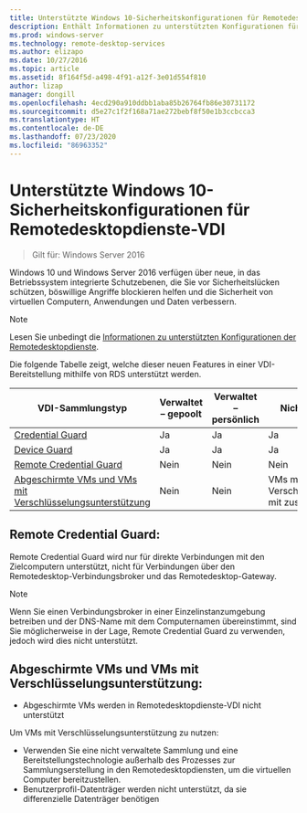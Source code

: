 ```yaml
---
title: Unterstützte Windows 10-Sicherheitskonfigurationen für Remotedesktopdienste-VDI
description: Enthält Informationen zu unterstützten Konfigurationen für Windows 10-VDI mit RDS in Windows Server 2016.
ms.prod: windows-server
ms.technology: remote-desktop-services
ms.author: elizapo
ms.date: 10/27/2016
ms.topic: article
ms.assetid: 8f164f5d-a498-4f91-a12f-3e01d554f810
author: lizap
manager: dongill
ms.openlocfilehash: 4ecd290a910ddbb1aba85b26764fb86e30731172
ms.sourcegitcommit: d5e27c1f2f168a71ae272bebf8f50e1b3ccbcca3
ms.translationtype: HT
ms.contentlocale: de-DE
ms.lasthandoff: 07/23/2020
ms.locfileid: "86963352"
---
```

# <a name="supported-windows-10-security-configurations-for-remote-desktop-services-vdi"></a>Unterstützte Windows 10-Sicherheitskonfigurationen für Remotedesktopdienste-VDI

> Gilt für: Windows Server 2016

Windows 10 und Windows Server 2016 verfügen über neue, in das Betriebssystem integrierte Schutzebenen, die Sie vor Sicherheitslücken schützen, böswillige Angriffe blockieren helfen und die Sicherheit von virtuellen Computern, Anwendungen und Daten verbessern.

> [!NOTE]
> Lesen Sie unbedingt die [Informationen zu unterstützten Konfigurationen der Remotedesktopdienste](rds-supported-config.md).

Die folgende Tabelle zeigt, welche dieser neuen Features in einer VDI-Bereitstellung mithilfe von RDS unterstützt werden.

|  VDI-Sammlungstyp               |  Verwaltet – gepoolt |  Verwaltet – persönlich |  Nicht verwaltet – gepoolt                                     |  Nicht verwaltet – persönlich                                    |
|-------------------------------------|------------------|--------------------|--------------------------------------------------------|--------------------------------------------------------|
| [Credential Guard](/windows/security/identity-protection/credential-guard/credential-guard)                    | Ja              | Ja                | Ja                                                    | Ja                                                    |
| [Device Guard](/windows/security/threat-protection/windows-defender-application-control/windows-defender-application-control-deployment-guide)                        | Ja              | Ja                | Ja                                                    | Ja                                                    |
| [Remote Credential Guard](/windows/security/identity-protection/remote-credential-guard)             | Nein               | Nein                 | Nein                                                     | Nein                                                     |
| [Abgeschirmte VMs und VMs mit Verschlüsselungsunterstützung](../../security/guarded-fabric-shielded-vm/guarded-fabric-and-shielded-vms.md) | Nein               | Nein                 | VMs mit Verschlüsselungsunterstützung mit zusätzlicher Konfiguration | VMs mit Verschlüsselungsunterstützung mit zusätzlicher Konfiguration |

## <a name="remote-credential-guard"></a>Remote Credential Guard:

Remote Credential Guard wird nur für direkte Verbindungen mit den Zielcomputern unterstützt, nicht für Verbindungen über den Remotedesktop-Verbindungsbroker und das Remotedesktop-Gateway.
> [!NOTE]
> Wenn Sie einen Verbindungsbroker in einer Einzelinstanzumgebung betreiben und der DNS-Name mit dem Computernamen übereinstimmt, sind Sie möglicherweise in der Lage, Remote Credential Guard zu verwenden, jedoch wird dies nicht unterstützt.

## <a name="shielded-vms-and-encryption-supported-vms"></a>Abgeschirmte VMs und VMs mit Verschlüsselungsunterstützung: 

- Abgeschirmte VMs werden in Remotedesktopdienste-VDI nicht unterstützt 

Um VMs mit Verschlüsselungsunterstützung zu nutzen:
- Verwenden Sie eine nicht verwaltete Sammlung und eine Bereitstellungstechnologie außerhalb des Prozesses zur Sammlungserstellung in den Remotedesktopdiensten, um die virtuellen Computer bereitzustellen. 
- Benutzerprofil-Datenträger werden nicht unterstützt, da sie differenzielle Datenträger benötigen 
